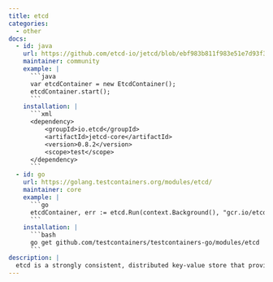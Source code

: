 ```yaml
---
title: etcd
categories:
  - other
docs:
  - id: java
    url: https://github.com/etcd-io/jetcd/blob/ebf983b811f983e51e7d93f30478698c5c582d73/jetcd-launcher/src/main/java/io/etcd/jetcd/launcher/EtcdContainer.java
    maintainer: community
    example: |
      ```java
      var etcdContainer = new EtcdContainer();
      etcdContainer.start();
      ```
    installation: |
      ```xml
      <dependency>
          <groupId>io.etcd</groupId>
          <artifactId>jetcd-core</artifactId>
          <version>0.8.2</version>
          <scope>test</scope>
      </dependency>
      ```
  - id: go
    url: https://golang.testcontainers.org/modules/etcd/
    maintainer: core
    example: |
      ```go
      etcdContainer, err := etcd.Run(context.Background(), "gcr.io/etcd-development/etcd:v3.5.14")
      ```
    installation: |
      ```bash
      go get github.com/testcontainers/testcontainers-go/modules/etcd
      ```
description: |
  etcd is a strongly consistent, distributed key-value store that provides a reliable way to store data that needs to be accessed by a distributed system or cluster of machines. It gracefully handles leader elections during network partitions and can tolerate machine failure, even in the leader node.
---
```

